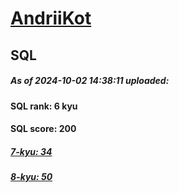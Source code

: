# [AndriiKot](https://www.codewars.com/users/AndriiKot) 
## SQL
##### As of 2024-10-02 14:38:11 uploaded:
#### SQL rank: 6 kyu
#### SQL score: 200
##### [7-kyu: 34](https://github.com/AndriiKot/SQL__CodeWars/tree/main/kyu-7)
##### [8-kyu: 50](https://github.com/AndriiKot/SQL__CodeWars/tree/main/kyu-8)
